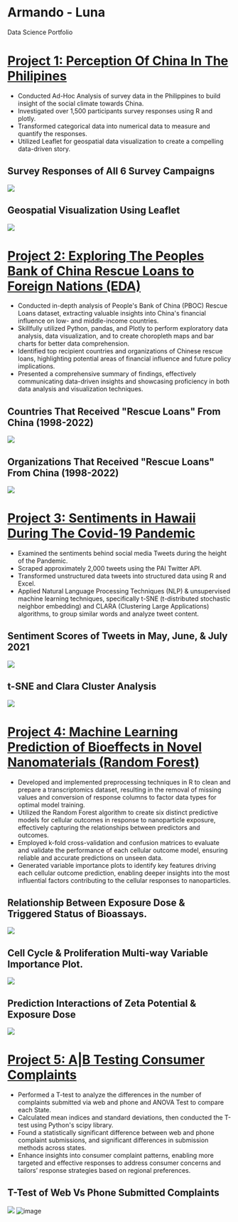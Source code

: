 # Armando - Luna
Data Science Portfolio

# [Project 1: Perception Of China In The Philipines](https://github.com/the-lunaverse/Survey_Analysis/blob/main/Perception%20of%20China.Rmd) 

* Conducted Ad-Hoc Analysis of survey data in the Philippines to build insight of the social climate towards China.
* Investigated over 1,500 participants survey responses using R and plotly. 
* Transformed categorical data into numerical data to measure and quantify the responses. 
* Utilized Leaflet for geospatial data visualization to create a compelling data-driven story.

## Survey Responses of All 6 Survey Campaigns 
![](images/survey_analysis.png)



## Geospatial Visualization Using Leaflet
![](images/phillipines.png)


# [Project 2: Exploring The Peoples Bank of China Rescue Loans to Foreign Nations (EDA)](https://github.com/the-lunaverse/PBOC-Rescue-Loans-Analysis/blob/main/Exploring%20PBOC%20Rescue%20Loans.ipynb) 

* Conducted in-depth analysis of People's Bank of China (PBOC) Rescue Loans dataset, extracting valuable insights into China's financial influence on low- and middle-income countries.
* Skillfully utilized Python, pandas, and Plotly to perform exploratory data analysis, data visualization, and to create choropleth maps and bar charts for better data comprehension.
* Identified top recipient countries and organizations of Chinese rescue loans, highlighting potential areas of financial influence and future policy implications.
* Presented a comprehensive summary of findings, effectively communicating data-driven insights and showcasing proficiency in both data analysis and visualization techniques.

## Countries That Received "Rescue Loans" From China (1998-2022) 
![](images/cholorpeth_map.png)

## Organizations That Received "Rescue Loans" From China (1998-2022)


![](images/received_loan_bachart.png)



# [Project 3:  Sentiments in Hawaii During The Covid-19 Pandemic](https://github.com/the-lunaverse/NLP/blob/main/NLP_Twitter_Analysis.R) 

* Examined the sentiments behind social media Tweets during the height of the Pandemic.
* Scraped approximately 2,000 tweets using the PAI Twitter API. 
* Transformed unstructured data tweets into structured data using R and Excel. 
* Applied Natural Language Processing Techniques (NLP) & unsupervised machine learning techniques, specifically t-SNE (t-distributed stochastic neighbor embedding) and CLARA (Clustering Large Applications) algorithms, to group similar words and analyze tweet content.

## Sentiment Scores of Tweets in May, June, & July 2021 
![](images/sentiments.png)

## t-SNE and Clara Cluster Analysis

![](images/clara_clusters.png)


# [Project 4: Machine Learning Prediction of Bioeffects in Novel Nanomaterials (Random Forest) ](https://github.com/NSF-ALL-SPICE-Alliance/AFRL/blob/main/random_forest_split_data.Rmd) 

* Developed and implemented preprocessing techniques in R to clean and prepare a transcriptomics dataset, resulting in the removal of missing values and conversion of response columns to factor data types for optimal model training.
* Utilized the Random Forest algorithm to create six distinct predictive models for cellular outcomes in response to nanoparticle exposure, effectively capturing the relationships between predictors and outcomes. 
* Employed k-fold cross-validation and confusion matrices to evaluate and validate the performance of each cellular outcome model, ensuring reliable and accurate predictions on unseen data.
* Generated variable importance plots to identify key features driving each cellular outcome prediction, enabling deeper insights into the most influential factors contributing to the cellular responses to nanoparticles.

## Relationship Between Exposure Dose & Triggered Status of Bioassays.
![](images/exposure_relationships.png)

## Cell Cycle & Proliferation Multi-way Variable Importance Plot.

![](images/multiway_importance.png)


## Prediction Interactions of Zeta Potential & Exposure Dose
![](images/Prediction_Interactions.png)





# [Project 5:  A|B Testing Consumer Complaints](https://github.com/the-lunaverse/A-B-Testing/blob/main/A%7CB%20Testing%20on%20Consumer%20Complaints.ipynb) 

* Performed a T-test to analyze the differences in the number of complaints submitted via web and phone and ANOVA Test to compare each State.
* Calculated mean indices and standard deviations, then conducted the T-test using Python's scipy library.
* Found a statistically significant difference between web and phone complaint submissions, and significant differences in submission methods across states.
* Enhance insights into consumer complaint patterns, enabling more targeted and effective responses to address consumer concerns and tailors’ response strategies based on regional preferences.


## T-Test of Web Vs Phone Submitted Complaints

![](images/ttest.png)
![image](https://user-images.githubusercontent.com/46611603/236126771-cfdb4d33-cf40-426a-abd6-94bdc6f6c797.png)






